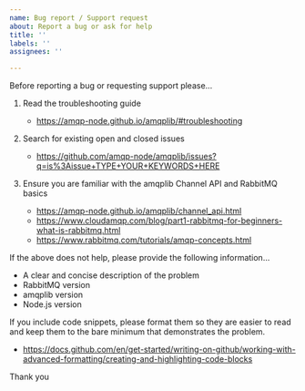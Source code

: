 ```yaml
---
name: Bug report / Support request
about: Report a bug or ask for help
title: ''
labels: ''
assignees: ''

---
```


Before reporting a bug or requesting support please... 

1. Read the troubleshooting guide

   - https://amqp-node.github.io/amqplib/#troubleshooting

2. Search for existing open and closed issues

   - https://github.com/amqp-node/amqplib/issues?q=is%3Aissue+TYPE+YOUR+KEYWORDS+HERE

3. Ensure you are familiar with the amqplib Channel API and RabbitMQ basics

   - https://amqp-node.github.io/amqplib/channel_api.html
   - https://www.cloudamqp.com/blog/part1-rabbitmq-for-beginners-what-is-rabbitmq.html
   - https://www.rabbitmq.com/tutorials/amqp-concepts.html

If the above does not help, please provide the following information...

  - A clear and concise description of the problem
  - RabbitMQ version
  - amqplib version
  - Node.js version

If you include code snippets, please format them so they are easier to read and keep them to the bare minimum that demonstrates the problem. 

- https://docs.github.com/en/get-started/writing-on-github/working-with-advanced-formatting/creating-and-highlighting-code-blocks

Thank you


